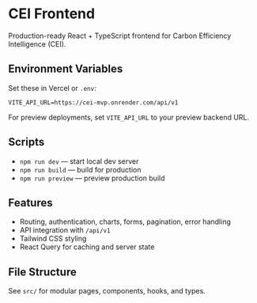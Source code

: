 # CEI Frontend

Production-ready React + TypeScript frontend for Carbon Efficiency Intelligence (CEI).

## Environment Variables

Set these in Vercel or `.env`:

```
VITE_API_URL=https://cei-mvp.onrender.com/api/v1
```

For preview deployments, set `VITE_API_URL` to your preview backend URL.

## Scripts

- `npm run dev` — start local dev server
- `npm run build` — build for production
- `npm run preview` — preview production build

## Features

- Routing, authentication, charts, forms, pagination, error handling
- API integration with `/api/v1`
- Tailwind CSS styling
- React Query for caching and server state

## File Structure

See `src/` for modular pages, components, hooks, and types.